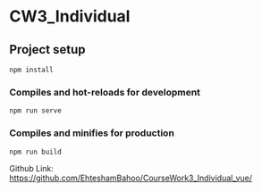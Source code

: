 # CW3_Individual

## Project setup
```
npm install
```
 
### Compiles and hot-reloads for development
```
npm run serve
```

### Compiles and minifies for production
```
npm run build
```

Github Link: https://github.com/EhteshamBahoo/CourseWork3_Individual_vue/
